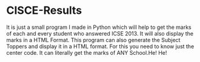 CISCE-Results
=============

It is just a small program I made in Python which will help to get the marks of each and every student who answered ICSE 2013. It will also display the marks in a HTML Format. This program can also generate the Subject Toppers and display it in a HTML format. For this you need to know just the center code. It can literally get the marks of ANY School.He! He!

